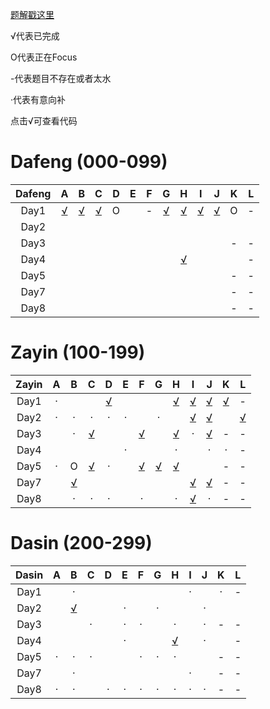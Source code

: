 
[题解戳这里](https://github.com/Dafenghh/Training_Summary/blob/master/Camp%20Solutions.md)


√代表已完成

O代表正在Focus

-代表题目不存在或者太水

·代表有意向补

点击√可查看代码




[//]:https://github.com/Dafenghh/Training_Summary/blob/master/code/CCPC_Wannafly_Camp_2019/day


# Dafeng (000-099)

Dafeng  |   A    |   B    |   C    |   D    |   E    |   F    |   G    |   H    |   I    |   J    |   K    |   L
:------:|:------:|:------:|:------:|:------:|:------:|:------:|:------:|:------:|:------:|:------:|:------:|:------:
Day1    |[√][006]|[√][001]|[√][003]|     O  |        |     -  |[√][004]|[√][002]|[√][008]|[√][007]|     O  | - 
Day2    |        |        |        |        |        |        |        |        |        |        |        |  
Day3    |        |        |        |        |        |        |        |        |        |        |    -   | - 
Day4    |        |        |        |        |        |        |        |[√][005]|        |        |        | -
Day5    |        |        |        |        |        |        |        |        |        |        |    -   | -
Day7    |        |        |        |        |        |        |        |        |        |        |    -   | - 
Day8    |        |        |        |        |        |        |        |        |        |        |    -   | -

[001]: https://github.com/Dafenghh/Training_Summary/blob/master/code/CCPC_Wannafly_Camp_2019/day1/B_dafeng.cpp
[002]: https://github.com/Dafenghh/Training_Summary/blob/master/code/CCPC_Wannafly_Camp_2019/day1/H_dafeng.cpp
[003]: https://github.com/Dafenghh/Training_Summary/blob/master/code/CCPC_Wannafly_Camp_2019/day1/C_dafeng.cpp
[004]: https://github.com/Dafenghh/Training_Summary/blob/master/code/CCPC_Wannafly_Camp_2019/day1/G_dafeng.cpp
[005]: https://github.com/Dafenghh/Training_Summary/blob/master/code/CCPC_Wannafly_Camp_2019/day4/H_dafeng.cpp
[006]: https://github.com/Dafenghh/Training_Summary/blob/master/code/CCPC_Wannafly_Camp_2019/day1/A_dafeng.cpp
[007]: https://github.com/Dafenghh/Training_Summary/blob/master/code/CCPC_Wannafly_Camp_2019/day1/J_dafeng.cpp
[008]: https://github.com/Dafenghh/Training_Summary/blob/master/code/CCPC_Wannafly_Camp_2019/day1/I_dafeng.cpp

# Zayin (100-199)

Zayin   |   A    |   B    |   C    |   D    |   E    |   F    |   G    |   H    |   I    |   J    |   K    |   L
:------:|:------:|:------:|:------:|:------:|:------:|:------:|:------:|:------:|:------:|:------:|:------:|:------:
Day1    |   ·    |        |        |[√][103]|        |        |        |[√][104]|[√][105]|[√][106]|[√][109]| - 
Day2    |   ·    |   ·    |   ·    |   ·    |   ·    |        |   ·    |        |[√][107]|[√][118]|        |[√][110]
Day3    |        |   ·    |[√][114]|        |        |[√][111]|        |[√][113]|   ·    |[√][112]|    -   | - 
Day4    |        |        |        |        |   ·    |        |        |   ·    |        |   ·    |    ·   | -
Day5    |   ·    |   O    |[√][115]|   ·    |        |[√][119]|[√][100]|[√][120]|        |        |    -   | -
Day7    |        |[√][102]|        |        |        |        |        |        |[√][116]|[√][101]|    -   | - 
Day8    |        |   ·    |   ·    |   ·    |        |   ·    |        |   ·    |[√][117]|   ·    |    -   | -

[100]: https://github.com/Dafenghh/Training_Summary/blob/master/code/CCPC_Wannafly_Camp_2019/day5/H_Zayin.cpp
[101]: https://github.com/Dafenghh/Training_Summary/blob/master/code/CCPC_Wannafly_Camp_2019/day7/J_Zayin.cpp
[102]: https://github.com/Dafenghh/Training_Summary/blob/master/code/CCPC_Wannafly_Camp_2019/day7/B_Zayin.cpp
[103]: https://github.com/Dafenghh/Training_Summary/blob/master/code/CCPC_Wannafly_Camp_2019/day1/D_zayin.cpp
[104]: https://github.com/Dafenghh/Training_Summary/blob/master/code/CCPC_Wannafly_Camp_2019/day1/H_zayin.cpp
[105]: https://github.com/Dafenghh/Training_Summary/blob/master/code/CCPC_Wannafly_Camp_2019/day1/I_zayin.cpp
[106]: https://github.com/Dafenghh/Training_Summary/blob/master/code/CCPC_Wannafly_Camp_2019/day1/J_zayin.cpp
[107]: https://github.com/Dafenghh/Training_Summary/blob/master/code/CCPC_Wannafly_Camp_2019/day2/I_zayin.cpp
[109]: https://github.com/Dafenghh/Training_Summary/blob/master/code/CCPC_Wannafly_Camp_2019/day1/K_Zayin.cpp
[110]: https://github.com/Dafenghh/Training_Summary/blob/master/code/CCPC_Wannafly_Camp_2019/day2/L_Zayin.cpp
[111]: https://github.com/Dafenghh/Training_Summary/blob/master/code/CCPC_Wannafly_Camp_2019/day3/F_Zayin.cpp
[112]: https://github.com/Dafenghh/Training_Summary/blob/master/code/CCPC_Wannafly_Camp_2019/day3/J_Zayin.cpp
[113]: https://github.com/Dafenghh/Training_Summary/blob/master/code/CCPC_Wannafly_Camp_2019/day3/H_Zayin.cpp
[114]: https://github.com/Dafenghh/Training_Summary/blob/master/code/CCPC_Wannafly_Camp_2019/day3/C_Zayin.cpp
[115]: https://github.com/Dafenghh/Training_Summary/blob/master/code/CCPC_Wannafly_Camp_2019/day5/C_Zayin.cpp
[116]: https://github.com/Dafenghh/Training_Summary/blob/master/code/CCPC_Wannafly_Camp_2019/day7/I_Zayin.cpp
[117]: https://github.com/Dafenghh/Training_Summary/blob/master/code/CCPC_Wannafly_Camp_2019/day8/I_Zayin.cpp
[118]: https://github.com/Dafenghh/Training_Summary/blob/master/code/CCPC_Wannafly_Camp_2019/day2/J_Zayin.cpp
[119]: https://github.com/Dafenghh/Training_Summary/blob/master/code/CCPC_Wannafly_Camp_2019/day5/F_Zayin.cpp
[120]: https://github.com/Dafenghh/Training_Summary/blob/master/code/CCPC_Wannafly_Camp_2019/day5/G_Zayin.cpp

# Dasin (200-299)

Dasin   |   A    |   B    |   C    |   D    |   E    |   F    |   G    |   H    |   I    |   J    |   K    |   L
:------:|:------:|:------:|:------:|:------:|:------:|:------:|:------:|:------:|:------:|:------:|:------:|:------:
Day1    |        |  ·     |        |        |        |        |        |        |  ·     |        |  ·     | - 
Day2    |        |[√][201]|        |        |  ·     |        |  ·     |        |        |  ·     |        |  
Day3    |        |        |  ·     |        |  ·     |  ·     |        |  ·     |        |  ·     |    -   | - 
Day4    |        |        |        |        |  ·     |        |        |[√][202]|        |  ·     |        | -
Day5    |  ·     |  ·     |  ·     |        |        |  ·     |  ·     |  ·     |        |        |    -   | -
Day7    |        |  ·     |        |        |        |        |        |        |  ·     |        |    -   | - 
Day8    |  ·     |  ·     |        |  ·     |  ·     |  ·     |  ·     |  ·     |  ·     |  ·     |    -   | -

[201]: https://github.com/Dafenghh/Training_Summary/blob/master/code/CCPC_Wannafly_Camp_2019/day2/B_dasin.cpp
[202]: https://github.com/Dafenghh/Training_Summary/blob/master/code/CCPC_Wannafly_Camp_2019/day4/H_dasin.cpp
